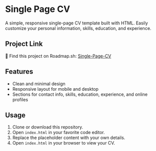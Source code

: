 # Single Page CV

A simple, responsive single-page CV template built with HTML. Easily customize your personal information, skills, education, and experience.

## Project Link
🔗 Find this project on Roadmap.sh: [Single-Page-CV](https://roadmap.sh/projects/single-page-cv)

## Features
- Clean and minimal design
- Responsive layout for mobile and desktop
- Sections for contact info, skills, education, experience, and online profiles

## Usage
1. Clone or download this repository.
2. Open `index.html` in your favorite code editor.
3. Replace the placeholder content with your own details.
4. Open `index.html` in your browser to view your CV.
